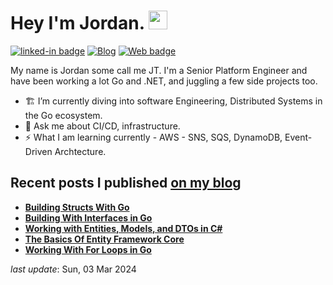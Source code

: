 <h1>Hey I'm Jordan.  <img src="https://github.com/egonelbre/gophers/blob/master/icon/typing-furiously.gif?raw=true" width="30"/> </h1>

[![linked-in badge](https://img.shields.io/badge/JordanTaylor-2088FF?style=flat&logo=linkedin)](https://www.linkedin.com/in/jordan-taylor-3555aba6/)
[![Blog](https://img.shields.io/badge/Blog-2088FF?&style=flat&logo=blog&logoColor=white)]([https://blog.justjordant.com](https://medium.com/@jordantay9014))
[![Web badge](https://img.shields.io/badge/WebSite-30302f?style=flat&logo=google_chrome)](https://justjordant.com/)

My name is Jordan some call me JT. I'm a Senior Platform Engineer and have been working a lot Go and .NET, and juggling a few side projects too.


- 🏗️ I’m currently diving into software Engineering, Distributed Systems in the Go ecosystem.
- 💬 Ask me about CI/CD, infrastructure.
- ⚡ What I am learning currently - AWS - SNS, SQS, DynamoDB, Event-Driven Archtecture.

## Recent posts I published [on my blog](https://blog.justjordant.com)

- **[Building Structs With Go](https://justjordant.com/blog/building-structs-with-go/)**
- **[Building With Interfaces in Go](https://justjordant.com/blog/building-with-interfaces-in-go/)**
- **[Working with Entities, Models, and DTOs in C#](https://justjordant.com/blog/c-sharp-entities-models/)**
- **[The Basics Of Entity Framework Core](https://justjordant.com/blog/dotnet-ef-core/)**
- **[Working With For Loops in Go](https://justjordant.com/blog/go-loops/)**

<!-- 
- **[Building Structs With Go](https://justjordant.com/blog/building-structs-with-go/)** ()
- **[Building With Interfaces in Go](https://justjordant.com/blog/building-with-interfaces-in-go/)** ()
- **[Working with Entities, Models, and DTOs in C#](https://justjordant.com/blog/c-sharp-entities-models/)** ()
- **[The Basics Of Entity Framework Core](https://justjordant.com/blog/dotnet-ef-core/)** ()
- **[Working With For Loops in Go](https://justjordant.com/blog/go-loops/)** ()
 -->

_last update_: Sun, 03 Mar 2024
